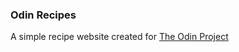 ### Odin Recipes

A simple recipe website created for [The Odin Project](https://www.theodinproject.com/)
